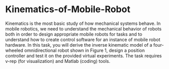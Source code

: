 # Kinematics-of-Mobile-Robot
Kinematics is the most basic study of how mechanical systems behave. In mobile robotics, we need to understand the mechanical behavior of robots both in order to design appropriate mobile robots for tasks and to understand how to create control software for an instance of mobile robot hardware. In this task, you will derive the inverse kinematic model of a four-wheeled omnidirectional robot shown in Figure 1, design a position controller and test it on the provided virtual experiments. The task requires v-rep (for visualization) and Matlab (coding) tools.
